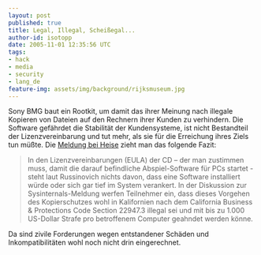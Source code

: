 ```yaml
---
layout: post
published: true
title: Legal, Illegal, Scheißegal...
author-id: isotopp
date: 2005-11-01 12:35:56 UTC
tags:
- hack
- media
- security
- lang_de
feature-img: assets/img/background/rijksmuseum.jpg
---
```

Sony BMG baut ein Rootkit, um damit das ihrer Meinung nach illegale Kopieren
von Dateien auf den Rechnern ihrer Kunden zu verhindern. Die Software
gefährdet die Stabilität der Kundensysteme, ist nicht Bestandteil der
Lizenzvereinbarung und tut mehr, als sie für die Erreichung ihres Ziels tun
müßte. Die
[Meldung bei Heise](http://www.heise.de/newsticker/meldung/65602) zieht man das folgende Fazit: 

> In den Lizenzvereinbarungen (EULA) der CD &#8211; der man zustimmen muss,
> damit die darauf befindliche Abspiel-Software für PCs startet - steht laut
> Russinovich nichts davon, dass eine Software installiert würde oder sich
> gar tief im System verankert. In der Diskussion zur Sysinternals-Meldung
> werfen Teilnehmer ein, dass dieses Vorgehen des Kopierschutzes wohl in
> Kalifornien nach dem California Business & Protections Code Section
> 22947.3 illegal sei und mit bis zu 1.000 US-Dollar Strafe pro betroffenem
> Computer geahndet werden könne.

Da sind zivile Forderungen wegen entstandener Schäden und Inkompatibilitäten
wohl noch nicht drin eingerechnet.
